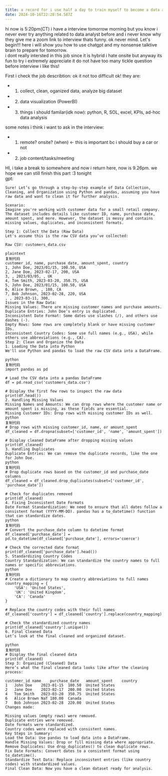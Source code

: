 ```yaml
---
title: a record for i use half a day to train myself to become a data analyst
date: 2024-10-16T22:28:54.587Z
---
```




hi now is 5:20pm(CT) i have a interview tomorrow morning but you know i never ever try anything related to data analyst before and i never know why they give me a zoom link to interview thats funny. ok never mind. Let's begin!!! here i will show you how to use chatgpt and my nonsense talktive brain to prepare for tomorrow.    
i dont really intersted in this job since it is hybrid i hate onsite but anyway its fun to try i extremely appreciate it do not have too many tickle question before interview i like this!
   
First i check the job describtion: ok it not too difficult ok!
they are:   
- 1. collect, clean, oganized data, analyze big dataset
- 2. data visualization (PowerBI)
- 3. things i should familar(idk now): python, R, SOL, excel, KPIs, ad-hoc data analysis  
  
some notes i think i want to ask in the interview: 
- 1. remote? onsite? (when)  <- this is important bc i should buy a car or not
- 2. job content/tasks/meeting  
  
  
HI, i take a break to somewhere and now i return here, now is 9.26pm. we hope we can still finish this part :3 tonight  
gpt:
```
Sure! Let’s go through a step-by-step example of Data Collection, Cleaning, and Organization using Python and pandas, assuming you have raw data and want to clean it for further analysis.

Scenario:
Imagine you're working with customer data for a small retail company. The dataset includes details like customer ID, name, purchase date, amount spent, and more. However, the dataset is messy and contains missing values, duplicates, and inconsistent formats.

Step 1: Collect the Data (Raw Data)
Let's assume this is the raw CSV data you’ve collected:

Raw CSV: customers_data.csv

plaintext
复制代码
customer_id, name, purchase_date, amount_spent, country
1, John Doe, 2023/01/15, 100.50, USA
2, Jane Doe, 2023-02-17, 200, USA
3, , 2023/03/05, , UK
4, Tom Smith, 2023-03-20, 350.75, USA
5, John Doe, 2023/01/15, 100.50, USA
6, Alice Brown, , 180, CA
7, Bob Johnson, 2023-02-28, 220, USA
, , 2023-03-11, 300, 
Issues in the Raw Data:
Missing Values: There are missing customer names and purchase amounts.
Duplicate Entries: John Doe’s entry is duplicated.
Inconsistent Date Format: Some dates use slashes (/), and others use dashes (-).
Empty Rows: Some rows are completely blank or have missing customer IDs.
Inconsistent Country Codes: Some use full names (e.g., USA), while others use abbreviations (e.g., CA).
Step 2: Clean and Organize the Data
1. Loading the Data into Python
We'll use Python and pandas to load the raw CSV data into a DataFrame.

python
复制代码
import pandas as pd

# Load the CSV data into a pandas DataFrame
df = pd.read_csv('customers_data.csv')

# Display the first few rows to inspect the raw data
print(df.head())
2. Handling Missing Values
Missing Names and Amounts: We can drop rows where the customer name or amount spent is missing, as these fields are essential.
Missing Customer IDs: Drop rows with missing customer IDs as well.
python
复制代码
# Drop rows with missing customer_id, name, or amount_spent
df_cleaned = df.dropna(subset=['customer_id', 'name', 'amount_spent'])

# Display cleaned DataFrame after dropping missing values
print(df_cleaned)
3. Handling Duplicates
Duplicate Entries: We can remove the duplicate records, like the one for John Doe.
python
复制代码
# Drop duplicate rows based on the customer_id and purchase_date columns
df_cleaned = df_cleaned.drop_duplicates(subset=['customer_id', 'purchase_date'])

# Check for duplicates removed
print(df_cleaned)
4. Fixing Inconsistent Date Formats
Date Format Standardization: We need to ensure that all dates follow a consistent format (YYYY-MM-DD). pandas has a to_datetime() function that can standardize dates.
python
复制代码
# Convert the purchase_date column to datetime format
df_cleaned['purchase_date'] = pd.to_datetime(df_cleaned['purchase_date'], errors='coerce')

# Check the corrected date format
print(df_cleaned['purchase_date'].head())
5. Standardizing Country Codes
Country Standardization: We can standardize the country names to full names or specific abbreviations.
python
复制代码
# Create a dictionary to map country abbreviations to full names
country_mapping = {
    'USA': 'United States',
    'UK': 'United Kingdom',
    'CA': 'Canada'
}

# Replace the country codes with their full names
df_cleaned['country'] = df_cleaned['country'].replace(country_mapping)

# Check the standardized country names
print(df_cleaned['country'].unique())
6. Final Cleaned Data
Let’s look at the final cleaned and organized dataset.

python
复制代码
# Display the final cleaned data
print(df_cleaned)
Step 3: Organized (Cleaned) Data
Here’s what the final cleaned data looks like after the cleaning process:

customer_id	name	purchase_date	amount_spent	country
1	John Doe	2023-01-15	100.50	United States
2	Jane Doe	2023-02-17	200.00	United States
4	Tom Smith	2023-03-20	350.75	United States
6	Alice Brown	NaT	180.00	Canada
7	Bob Johnson	2023-02-28	220.00	United States
Changes made:

Missing values (empty rows) were removed.
Duplicate entries were removed.
Date formats were standardized.
Country codes were replaced with consistent names.
Key Steps in Summary:
Load the Data: Use pandas to load data into a DataFrame.
Handle Missing Values: Drop or fill missing data where appropriate.
Remove Duplicates: Use drop_duplicates() to clean duplicate rows.
Fix Date Formats: Convert dates to a consistent format using to_datetime().
Standardize Text Data: Replace inconsistent entries (like country codes) with standardized values.
Final Clean Data: Now you have a clean dataset ready for analysis.
```